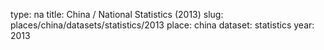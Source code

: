 type: na
title: China / National Statistics (2013)
slug: places/china/datasets/statistics/2013
place: china
dataset: statistics
year: 2013
